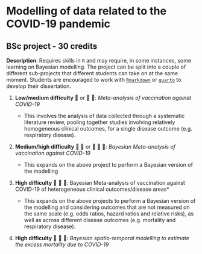 # Modelling of data related to the COVID-19 pandemic 
## BSc project - 30 credits

**Description**: Requires skills in `R` and may require, in some instances, some learning on Bayesian modelling. The project can be split into a couple of different sub-projects that different students can take on at the same moment. Students are encouraged to work with [`Rmarkdown`](https://rmarkdown.rstudio.com/) or [`quarto`](https://quarto.org/) to develop their dissertation.

1. **Low/medium difficulty** :grimacing: or :grimacing: :grimacing:: *Meta-analysis of vaccination against COVID-19*
   - This involves the analysis of data collected through a systematic literature review, pooling together studies involving relatively homogeneous clinical outcomes, for a single disease outcome (e.g. respiratory disease).

2. **Medium/high difficulty** :grimacing: :grimacing: or :grimacing: :grimacing: :grimacing:: *Bayesian Meta-analysis of vaccination against COVID-19*
   - This expands on the above project to perform a Bayesian version of the modelling 
  
3. **High difficulty** :grimacing: :grimacing: :grimacing:: Bayesian Meta-analysis of vaccination against COVID-19 of heterogeneous clinical outcomes/disease areas*
   - This expands on the above projects to perform a Bayesian version of the modelling and considering outcomes that are not measured on the same scale (e.g. odds ratios, hazard ratios and relative risks), as well as across different disease outcomes (e.g. mortality and respiratory disease).
  
4. **High difficulty** :grimacing: :grimacing: :grimacing:: *Bayesian spatio-temporal modelling to estimate the excess mortality due to COVID-19*
